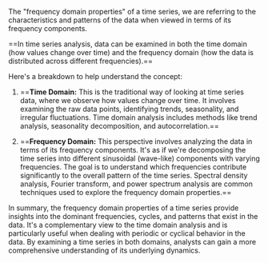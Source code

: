 The "frequency domain properties" of a time series, we are referring to the characteristics and patterns of the data when viewed in terms of its frequency components.

==In time series analysis, data can be examined in both the time domain (how values change over time) and the frequency domain (how the data is distributed across different frequencies).==

Here's a breakdown to help understand the concept:

1. ==**Time Domain:** This is the traditional way of looking at time series data, where we observe how values change over time. It involves examining the raw data points, identifying trends, seasonality, and irregular fluctuations. Time domain analysis includes methods like trend analysis, seasonality decomposition, and autocorrelation.==

2. ==**Frequency Domain:** This perspective involves analyzing the data in terms of its frequency components. It's as if we're decomposing the time series into different sinusoidal (wave-like) components with varying frequencies. The goal is to understand which frequencies contribute significantly to the overall pattern of the time series. Spectral density analysis, Fourier transform, and power spectrum analysis are common techniques used to explore the frequency domain properties.==

In summary, the frequency domain properties of a time series provide insights into the dominant frequencies, cycles, and patterns that exist in the data. It's a complementary view to the time domain analysis and is particularly useful when dealing with periodic or cyclical behavior in the data. By examining a time series in both domains, analysts can gain a more comprehensive understanding of its underlying dynamics.